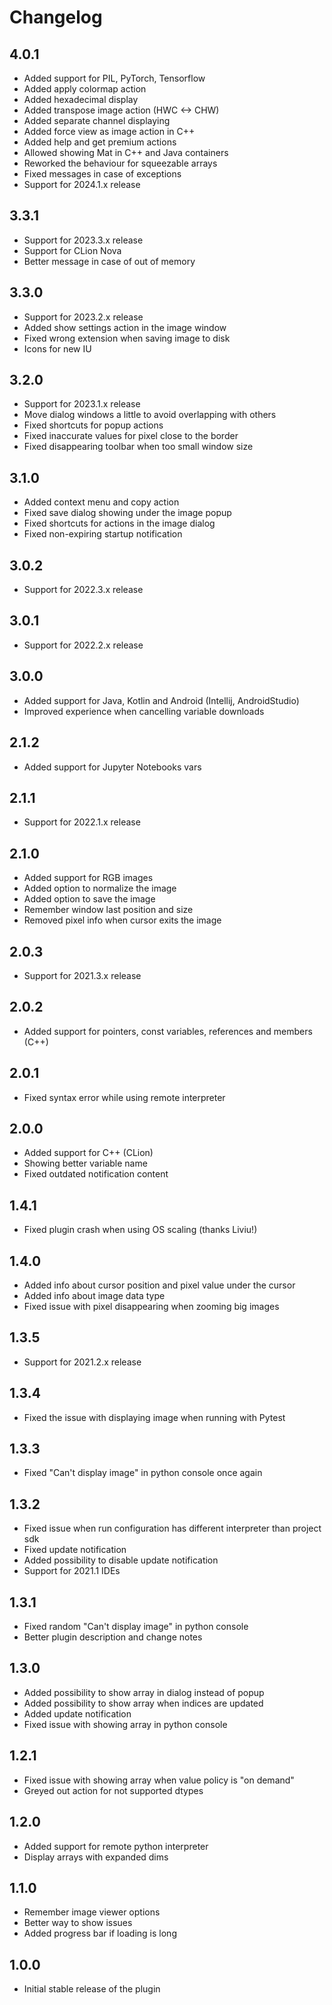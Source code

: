 # Changelog

## 4.0.1
- Added support for PIL, PyTorch, Tensorflow
- Added apply colormap action
- Added hexadecimal display
- Added transpose image action (HWC <-> CHW)
- Added separate channel displaying
- Added force view as image action in C++
- Added help and get premium actions
- Allowed showing Mat in C++ and Java containers
- Reworked the behaviour for squeezable arrays
- Fixed messages in case of exceptions
- Support for 2024.1.x release

## 3.3.1
- Support for 2023.3.x release
- Support for CLion Nova
- Better message in case of out of memory

## 3.3.0
- Support for 2023.2.x release
- Added show settings action in the image window
- Fixed wrong extension when saving image to disk
- Icons for new IU

## 3.2.0
- Support for 2023.1.x release
- Move dialog windows a little to avoid overlapping with others
- Fixed shortcuts for popup actions
- Fixed inaccurate values for pixel close to the border
- Fixed disappearing toolbar when too small window size

## 3.1.0
- Added context menu and copy action
- Fixed save dialog showing under the image popup
- Fixed shortcuts for actions in the image dialog
- Fixed non-expiring startup notification

## 3.0.2
- Support for 2022.3.x release

## 3.0.1
- Support for 2022.2.x release

## 3.0.0
- Added support for Java, Kotlin and Android (Intellij, AndroidStudio)
- Improved experience when cancelling variable downloads

## 2.1.2
- Added support for Jupyter Notebooks vars

## 2.1.1
- Support for 2022.1.x release

## 2.1.0
- Added support for RGB images
- Added option to normalize the image
- Added option to save the image
- Remember window last position and size
- Removed pixel info when cursor exits the image

## 2.0.3
- Support for 2021.3.x release

## 2.0.2
- Added support for pointers, const variables, references and members (C++)

## 2.0.1
- Fixed syntax error while using remote interpreter

## 2.0.0
- Added support for C++ (CLion)
- Showing better variable name
- Fixed outdated notification content

## 1.4.1
- Fixed plugin crash when using OS scaling (thanks Liviu!)

## 1.4.0
- Added info about cursor position and pixel value under the cursor
- Added info about image data type
- Fixed issue with pixel disappearing when zooming big images

## 1.3.5
- Support for 2021.2.x release

## 1.3.4
- Fixed the issue with displaying image when running with Pytest

## 1.3.3
- Fixed "Can't display image" in python console once again

## 1.3.2
- Fixed issue when run configuration has different interpreter than project sdk
- Fixed update notification
- Added possibility to disable update notification
- Support for 2021.1 IDEs

## 1.3.1
- Fixed random "Can't display image" in python console
- Better plugin description and change notes

## 1.3.0
- Added possibility to show array in dialog instead of popup
- Added possibility to show array when indices are updated
- Added update notification
- Fixed issue with showing array in python console

## 1.2.1
- Fixed issue with showing array when value policy is "on demand"
- Greyed out action for not supported dtypes

## 1.2.0
- Added support for remote python interpreter
- Display arrays with expanded dims

## 1.1.0
- Remember image viewer options
- Better way to show issues
- Added progress bar if loading is long

## 1.0.0
- Initial stable release of the plugin
